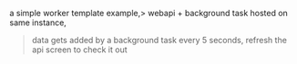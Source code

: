 a simple worker template example,> webapi + background task hosted on same instance,
> data gets added by a background task every 5 seconds, 
> refresh the api screen to check it out
